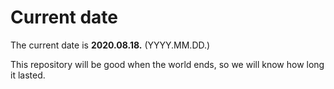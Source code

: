 # Current date

The current date is **2020.08.18.** (YYYY.MM.DD.)

This repository will be good when the world ends, so we will know how long it lasted.